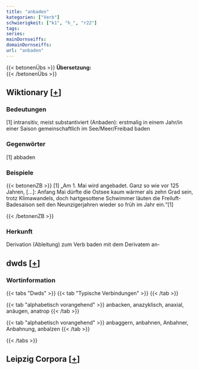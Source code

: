 ```yaml
---
title: "anbaden"
kategorien: ["Verb"]
schwierigkeit: ["k1", "h_", "r22"]
tags:
series:
mainDornseiffs:
domainDornseiffs:
url: "anbaden"
---
```


{{< betonenÜbs >}}
**Übersetzung:**  
{{< /betonenÜbs >}}

## Wiktionary [[+](https://de.wiktionary.org/wiki/anbaden)]

### Bedeutungen
[1] intransitiv, meist substantiviert (Anbaden): erstmalig in einem Jahr/in einer Saison gemeinschaftlich im See/Meer/Freibad baden  

### Gegenwörter
[1] abbaden  

### Beispiele
{{< betonenZB >}}
[1] „Am 1. Mai wird angebadet. Ganz so wie vor 125 Jahren, […]: Anfang Mai dürfte die Ostsee kaum wärmer als zehn Grad sein, trotz Klimawandels, doch hartgesottene Schwimmer läuten die Freiluft-Badesaison seit den Neunzigerjahren wieder so früh im Jahr ein.“[1]  

{{< /betonenZB >}}
### Herkunft
Derivation (Ableitung) zum Verb baden mit dem Derivatem an-  



## dwds [[+](https://www.dwds.de/wb/anbaden)]

### Wortinformation
{{< tabs "Dwds" >}}
{{< tab "Typische Verbindungen" >}}
{{< /tab >}}

{{< tab "alphabetisch vorangehend" >}}
anbacken, anazyklisch, anaxial, anäugen, anatrop
{{< /tab >}}

{{< tab "alphabetisch vorangehend" >}}
anbaggern, anbahnen, Anbahner, Anbahnung, anbalzen
{{< /tab >}}

{{< /tabs >}}

## Leipzig Corpora [[+](https://corpora.uni-leipzig.de/en/res?word=anbaden&corpusId=deu_newscrawl-public_2018)]

